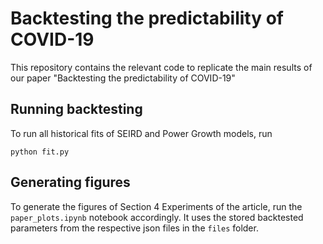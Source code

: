 # Backtesting the predictability of COVID-19

This repository contains the relevant code to replicate the main results of our paper "Backtesting the predictability of COVID-19"

## Running backtesting

To run all historical fits of SEIRD and Power Growth models, run
```
python fit.py
```

## Generating figures

To generate the figures of Section 4 Experiments of the article, run the ```paper_plots.ipynb``` notebook accordingly.
It uses the stored backtested parameters from the respective json files in the ```files``` folder.
